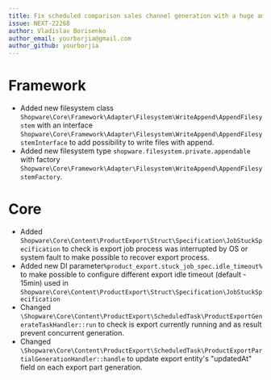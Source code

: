 ```yaml
---
title: Fix scheduled comparison sales channel generation with a huge amount of data
issue: NEXT-22268
author: Vladislav Borisenko
author_email: yourborjia@gmail.com
author_github: yourborjia
---
```

# Framework
* Added new filesystem class `Shopware\Core\Framework\Adapter\Filesystem\WriteAppend\AppendFilesystem` with an interface `Shopware\Core\Framework\Adapter\Filesystem\WriteAppend\AppendFilesystemInterface` to add possibility to write files with append.
* Added new filesystem type `shopware.filesystem.private.appendable` with factory `Shopware\Core\Framework\Adapter\Filesystem\WriteAppend\AppendFilesystemFactory`.
# Core
* Added `Shopware\Core\Content\ProductExport\Struct\Specification\JobStuckSpecification` to check is export job process was interrupted by OS or system fault to make possible to recover export process.
* Added new DI parameter`%product_export.stuck_job_spec.idle_timeout%` to make possible to configure different export idle timeout (default - 15min) used in `Shopware\Core\Content\ProductExport\Struct\Specification\JobStuckSpecification`
* Changed `\Shopware\Core\Content\ProductExport\ScheduledTask\ProductExportGenerateTaskHandler::run` to check is export currently running and as result prevent concurrent generation.
* Changed `\Shopware\Core\Content\ProductExport\ScheduledTask\ProductExportPartialGenerationHandler::handle` to update export entity's "updatedAt" field on each export part generation.
